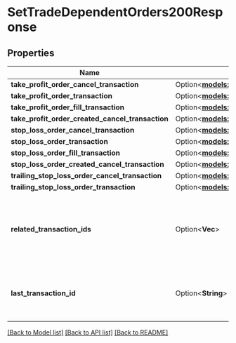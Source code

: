 # SetTradeDependentOrders200Response

## Properties

Name | Type | Description | Notes
------------ | ------------- | ------------- | -------------
**take_profit_order_cancel_transaction** | Option<[**models::OrderCancelTransaction**](OrderCancelTransaction.md)> |  | [optional]
**take_profit_order_transaction** | Option<[**models::TakeProfitOrderTransaction**](TakeProfitOrderTransaction.md)> |  | [optional]
**take_profit_order_fill_transaction** | Option<[**models::OrderFillTransaction**](OrderFillTransaction.md)> |  | [optional]
**take_profit_order_created_cancel_transaction** | Option<[**models::OrderCancelTransaction**](OrderCancelTransaction.md)> |  | [optional]
**stop_loss_order_cancel_transaction** | Option<[**models::OrderCancelTransaction**](OrderCancelTransaction.md)> |  | [optional]
**stop_loss_order_transaction** | Option<[**models::StopLossOrderTransaction**](StopLossOrderTransaction.md)> |  | [optional]
**stop_loss_order_fill_transaction** | Option<[**models::OrderFillTransaction**](OrderFillTransaction.md)> |  | [optional]
**stop_loss_order_created_cancel_transaction** | Option<[**models::OrderCancelTransaction**](OrderCancelTransaction.md)> |  | [optional]
**trailing_stop_loss_order_cancel_transaction** | Option<[**models::OrderCancelTransaction**](OrderCancelTransaction.md)> |  | [optional]
**trailing_stop_loss_order_transaction** | Option<[**models::TrailingStopLossOrderTransaction**](TrailingStopLossOrderTransaction.md)> |  | [optional]
**related_transaction_ids** | Option<**Vec<String>**> | The IDs of all Transactions that were created while satisfying the request. | [optional]
**last_transaction_id** | Option<**String**> | The ID of the most recent Transaction created for the Account | [optional]

[[Back to Model list]](../README.md#documentation-for-models) [[Back to API list]](../README.md#documentation-for-api-endpoints) [[Back to README]](../README.md)


